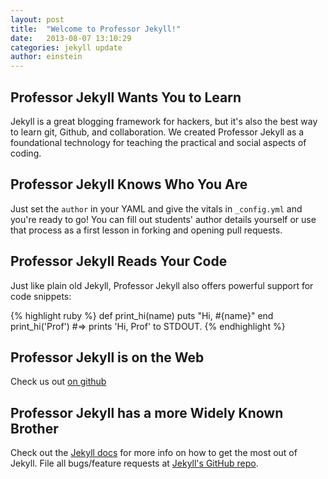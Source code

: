 ```yaml
---
layout: post
title:  "Welcome to Professor Jekyll!"
date:   2013-08-07 13:10:29
categories: jekyll update
author: einstein
---
```


## Professor Jekyll Wants You to Learn

Jekyll is a great blogging framework for hackers, but it's also the best way to learn git, Github, and collaboration.  We created Professor Jekyll as a foundational technology for teaching the practical and social aspects of coding.

## Professor Jekyll Knows Who You Are

Just set the `author` in your YAML and give the vitals in `_config.yml` and you're ready to go!  You can fill out students' author details yourself or use that process as a first lesson in forking and opening pull requests.

## Professor Jekyll Reads Your Code

Just like plain old Jekyll, Professor Jekyll also offers powerful support for code snippets:

{% highlight ruby %}
def print_hi(name)
  puts "Hi, #{name}"
end
print_hi('Prof')
#=> prints 'Hi, Prof' to STDOUT.
{% endhighlight %}

## Professor Jekyll is on the Web
Check us out [on github](http://github.com/silshack/professorjekyll)

## Professor Jekyll has a more Widely Known Brother
Check out the [Jekyll docs][jekyll] for more info on how to get the most out of Jekyll. File all bugs/feature requests at [Jekyll's GitHub repo][jekyll-gh].

[jekyll-gh]: https://github.com/mojombo/jekyll
[jekyll]:    http://jekyllrb.com
